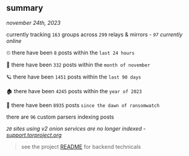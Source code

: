 
## summary
_november 24th, 2023_

currently tracking `163` groups across `299` relays & mirrors - _`97` currently online_

⏲ there have been `8` posts within the `last 24 hours`

🦈 there have been `332` posts within the `month of november`

🪐 there have been `1451` posts within the `last 90 days`

🏚 there have been `4245` posts within the `year of 2023`

🦕 there have been `8935` posts `since the dawn of ransomwatch`

there are `96` custom parsers indexing posts

_`20` sites using v2 onion services are no longer indexed - [support.torproject.org](https://support.torproject.org/onionservices/v2-deprecation/)_

> see the project [README](https://github.com/joshhighet/ransomwatch#ransomwatch--) for backend technicals
